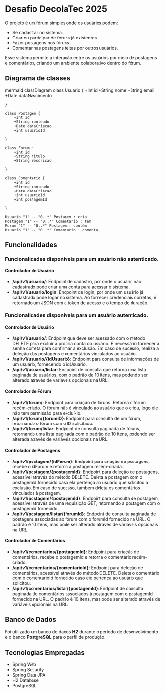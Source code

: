 # Desafio DecolaTec 2025

O projeto é um fórum simples onde os usuários podem:

- Se cadastrar no sistema.
- Criar ou participar de fóruns já existentes.
- Fazer postagens nos fóruns.
- Comentar nas postagens feitas por outros usuários.

Esse sistema permite a interação entre os usuários por meio de postagens e comentários, criando um ambiente colaborativo dentro do fórum.

## Diagrama de classes

mermaid
classDiagram
    class Usuario {
        +int id
        +String nome
        +String email
        +Date dataNascimento
        
    }

    class Postagem {
        +int id
        +String conteudo
        +Date dataCriacao
        +int usuarioId
       
    }

    class Forum {
        +int id
        +String titulo
        +String descricao
        
    }

    class Comentario {
        +int id
        +String conteudo
        +Date dataCriacao
        +int usuarioId
        +int postagemId
        
    }

    Usuario "1" -- "0..*" Postagem : cria
    Postagem "1" -- "0..*" Comentario : tem
    Forum "1" -- "0..*" Postagem : contém
    Usuario "1" -- "0..*" Comentario : comenta
    
    
## Funcionalidades

### Funcionalidades disponíveis para um usuário não autenticado.

#### Controlador de Usuário

- **/api/v1/usuario/**: Endpoint de cadastro, por onde o usuário não cadastrado pode criar uma conta para acessar o sistema.
- **/api/v1/usuario/login**: Endpoint de login, por onde um usuário já cadastrado pode logar no sistema. Ao fornecer credenciais corretas, é retornado um JSON com o token de acesso e o tempo de duração.

### Funcionalidades disponíveis para um usuário autenticado.

#### Controlador de Usuário

- **/api/v1/usuario/**: Endpoint que deve ser acessado com o método DELETE para excluir a própria conta do usuário. É necessário fornecer a senha correta para confirmar a exclusão. Em caso de sucesso, realiza a deleção das postagens e comentários vinculados ao usuário.
- **/api/v1/usuario/{idUsuario}**: Endpoint para consulta de informações de um usuário, fornecendo o idUsuario.
- **/api/v1/usuario/listar**: Endpoint de consulta que retorna uma lista paginada de usuários, com o padrão de 10 itens, mas podendo ser alterado através de variáveis opcionais na URL.

#### Controlador de Fórum

- **/api/v1/forum/**: Endpoint para criação de fóruns. Retorna o fórum recém-criado. O fórum não é vinculado ao usuário que o criou, logo ele não tem permissão para excluí-lo.
- **/api/v1/forum/{forumID}**: Endpoint para consulta de um fórum, retornando o fórum com o ID solicitado.
- **/api/v1/forum/listar**: Endpoint de consulta paginada de fóruns, retornando uma lista paginada com o padrão de 10 itens, podendo ser alterada através de variáveis opcionais na URL.

#### Controlador de Postagens

- **/api/v1/postagem/{idForum}**: Endpoint para criação de postagens, recebe o idForum e retorna a postagem recém-criada.
- **/api/v1/postagem/{postagemId}**: Endpoint para deleção de postagens, acessível através do método DELETE. Deleta a postagem com o postagemId fornecido caso ela pertença ao usuário que solicitou a exclusão. Em caso de sucesso, também deleta os comentários vinculados à postagem.
- **/api/v1/postagem/{postagemId}**: Endpoint para consulta de postagem, acessível através de uma requisição GET, retornando a postagem com o postagemId fornecido.
- **/api/v1/postagem/listar/{forumId}**: Endpoint de consulta paginada de postagens associadas ao fórum com o forumId fornecido na URL. O padrão é 10 itens, mas pode ser alterado através de variáveis opcionais na URL.

#### Controlador de Comentários

- **/api/v1/comentarios/{postagemId}**: Endpoint para criação de comentários, recebe o postagemId e retorna o comentário recém-criado.
- **/api/v1/comentarios/{comentarioId}**: Endpoint para deleção de comentários, acessível através do método DELETE. Deleta o comentário com o comentarioId fornecido caso ele pertença ao usuário que solicitou.
- **/api/v1/comentarios/listar/{postagemId}**: Endpoint de consulta paginada de comentários associados à postagem com o postagemId fornecido na URL. O padrão é 10 itens, mas pode ser alterado através de variáveis opcionais na URL.

## Banco de Dados

Foi utilizado um banco de dados **H2** durante o período de desenvolvimento e o banco **PostgreSQL** para o perfil de produção.

## Tecnologias Empregadas

- Spring Web
- Spring Security
- Spring Data JPA
- H2 Database
- PostgreSQL
